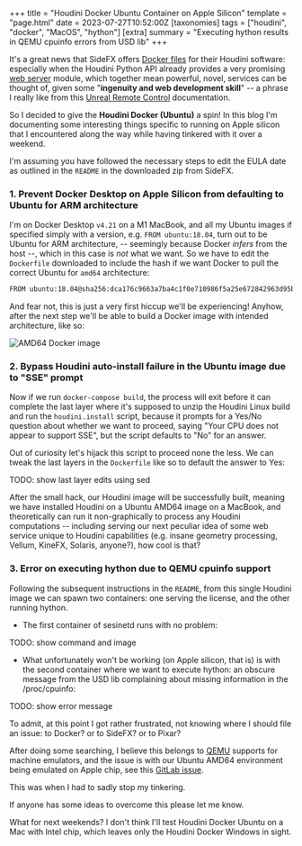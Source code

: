 +++
title = "Houdini Docker Ubuntu Container on Apple Silicon"
template = "page.html"
date = 2023-07-27T10:52:00Z
[taxonomies]
tags = ["houdini", "docker", "MacOS", "hython"]
[extra]
summary = "Executing hython results in QEMU cpuinfo errors from USD lib"
+++

It's a great news that SideFX offers [Docker files](https://www.sidefx.com/download/daily-builds/?docker=true) for their Houdini software: especially when the Houdini Python API already provides a very promising [web server](https://www.sidefx.com/docs/houdini/hwebserver/index.html) module, which together mean powerful, novel, services can be thought of, given some "**ingenuity and web development skill**" -- a phrase I really like from this [Unreal Remote Control](https://docs.unrealengine.com/5.2/en-US/remote-control-for-unreal-engine/) documentation.

So I decided to give the **Houdini Docker (Ubuntu)** a spin! In this blog I'm documenting some interesting things specific to running on Apple silicon that I encountered along the way while having tinkered with it over a weekend.

I'm assuming you have followed the necessary steps to edit the EULA date as outlined in the `README` in the downloaded zip from SideFX.

### 1. Prevent Docker Desktop on Apple Silicon from defaulting to Ubuntu for ARM architecture

I'm on Docker Desktop `v4.21` on a M1 MacBook, and all my Ubuntu images if specified simply with a version, e.g. `FROM ubuntu:18.04`, turn out to be Ubuntu for ARM architecture, -- seemingly because Docker _infers_ from the host --, which in this case is _not_ what we want. So we have to edit the `Dockerfile` downloaded to include the hash if we want Docker to pull the correct Ubuntu for `amd64` architecture:

```bash
FROM ubuntu:18.04@sha256:dca176c9663a7ba4c1f0e710986f5a25e672842963d95b960191e2d9f7185ebe
```

And fear not, this is just a very first hiccup we'll be experiencing! Anyhow, after the next step we'll be able to build a Docker image with intended architecture, like so:

![AMD64 Docker image](/attachments/houdini-docker-amd64.png)

### 2. Bypass Houdini auto-install failure in the Ubuntu image due to "SSE" prompt

Now if we run `docker-compose build`, the process will exit before it can complete the last layer where it's supposed to unzip the Houdini Linux build and run the `houdini.install` script, because it prompts for a Yes/No question about whether we want to proceed, saying "Your CPU does not appear to support SSE", but the script defaults to "No" for an answer.

Out of curiosity let's hijack this script to proceed none the less. We can tweak the last layers in the `Dockerfile` like so to default the answer to Yes:

TODO: show last layer edits using sed

After the small hack, our Houdini image will be successfully built, meaning we have installed Houdini on a Ubuntu AMD64 image on a MacBook, and theoretically can run it non-graphically to process any Houdini computations -- including serving our next peculiar idea of some web service unique to Houdini capabilities (e.g. insane geometry processing, Vellum, KineFX, Solaris, anyone?), how cool is that?

### 3. Error on executing hython due to QEMU cpuinfo support

Following the subsequent instructions in the `README`, from this single Houdini image we can spawn two containers: one serving the license, and the other running hython.

- The first container of sesinetd runs with no problem:

TODO: show command and image

- What unfortunately won't be working (on Apple silicon, that is) is with the second container where we want to execute hython: an obscure message from the USD lib complaining about missing information in the /proc/cpuinfo:

TODO: show error message

To admit, at this point I got rather frustrated, not knowing where I should file an issue: to Docker? or to SideFX? or to Pixar?

After doing some searching, I believe this belongs to [QEMU](https://www.qemu.org/) supports for machine emulators, and the issue is with our Ubuntu AMD64 environment being emulated on Apple chip, see this [GitLab issue](https://gitlab.com/qemu-project/qemu/-/issues/750).

This was when I had to sadly stop my tinkering.

If anyone has some ideas to overcome this please let me know.

What for next weekends? I don't think I'll test Houdini Docker Ubuntu on a Mac with Intel chip, which leaves only the Houdini Docker Windows in sight.


